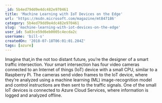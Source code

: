 ```yaml
---
_id: 5b4ed79dd9e4dc482e970461
title: 'Machine Learning with IoT Devices on the Edge'
url: 'https://msdn.microsoft.com/magazine/mt847186'
category: 5b4ed79dd9e4dc482e970461
slug: 'machine-learning-with-iot-devices-on-the-edge'
user_id: 5a83ce59d6eb0005c4ecda2c
username: 'bill-s'
createdOn: '2018-07-18T06:01:01.204Z'
tags: [azure]
---
```


Imagine that,in the not too distant future, you’re the designer of a smart traffic intersection. Your smart intersection has four video cameras connected to an Internet of things (IoT) device with a small CPU, similar to a Raspberry Pi. The cameras send video frames to the IoT device, where they’re analyzed using a machine learning (ML) image-recognition model and control instructions are then sent to the traffic signals. One of the small IoT devices is connected to Azure Cloud Services, where information is logged and analyzed offline.


